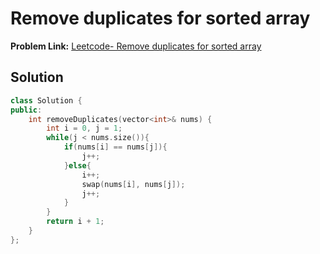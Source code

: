 # Remove duplicates for sorted array

**Problem Link:** [Leetcode- Remove duplicates for sorted array](https://leetcode.com/problems/remove-duplicates-from-sorted-array/description/)

## Solution

```cpp
class Solution {
public:
    int removeDuplicates(vector<int>& nums) {
        int i = 0, j = 1;
        while(j < nums.size()){
            if(nums[i] == nums[j]){
                j++;
            }else{
                i++;
                swap(nums[i], nums[j]);
                j++;
            }
        }
        return i + 1;
    }
};